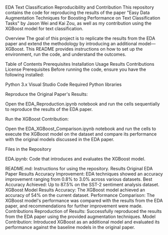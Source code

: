EDA Text Classification Reproducibility and Contribution
This repository contains the code for reproducing the results of the paper "Easy Data Augmentation Techniques for Boosting Performance on Text Classification Tasks" by Jason Wei and Kai Zou, as well as my contribution using the XGBoost model for text classification.

Overview
The goal of this project is to replicate the results from the EDA paper and extend the methodology by introducing an additional model—XGBoost. This README provides instructions on how to set up the environment, run the code, and understand the outcomes.

Table of Contents
Prerequisites
Installation
Usage
Results
Contributions
License
Prerequisites
Before running the code, ensure you have the following installed:

Python 3.x
Visual Studio Code
Required Python libraries

Reproduce the Original Paper's Results:

Open the EDA_Reproduction.ipynb notebook and run the cells sequentially to reproduce the results of the EDA paper.

Run the XGBoost Contribution:

Open the EDA_XGBoost_Comparison.ipynb notebook and run the cells to execute the XGBoost model on the dataset and compare its performance with the original models discussed in the EDA paper.

Files in the Repository

EDA.ipynb: Code that introduces and evaluates the XGBoost model.

README.md: Instructions for using the repository.
Results
Original EDA Paper Results
Accuracy Improvement: EDA techniques showed an accuracy improvement ranging from 0.8% to 3.0% across various datasets.
Best Accuracy Achieved: Up to 87.5% on the SST-2 sentiment analysis dataset.
XGBoost Model Results
Accuracy: The XGBoost model achieved an accuracy of 54% on the current dataset.
Performance Comparison: The XGBoost model's performance was compared with the results from the EDA paper, and recommendations for further improvement were made.
Contributions
Reproduction of Results: Successfully reproduced the results from the EDA paper using the provided augmentation techniques.
Model Contribution: Introduced XGBoost as an additional model and evaluated its performance against the baseline models in the original paper.

